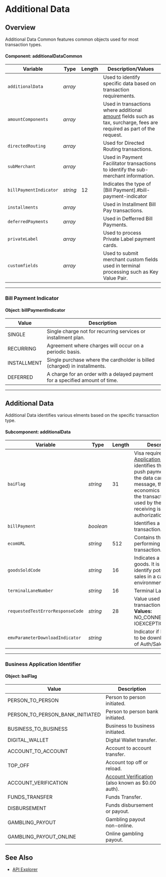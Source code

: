 # Additional Data

## Overview

Additional Data Common features common objects used for most transaction types.

#### Component: additionalDataCommon
| Variable | Type | Length | Description/Values |
| -------- | -- | ------------ | ------------------ |
| `additionalData` | *array* | | Used to identify specific data based on transaction requirements. |
| `amountComponents` | *array* | | Used in transactions where additional [amount](?path=docs/Resources/Master-Data/Amount-Components.md) fields such as tax, surcharge, fees are required as part of the request. |
| `directedRouting` | *array* | | Used for Directed Routing transactions. |
| `subMerchant` | *array* | | Used in Payment Facilitator transactions to identify the sub-merchant information. |
| `billPaymentIndicator` | *string* | 12 | Indicates the type of [Bill Payment].#bill-payment-indicator | 
| `installments` | *array* | | Used in Installment Bill Pay transactions. |
| `deferredPayments` | *array* | | Used in Defferred Bill Payments. |
| `privateLabel` | *array* | | Used to process Private Label payment cards. |
| `customfields` | *array* | | Used to submit merchant custom fields used in terminal processing such as Key Value Pair. |

---

### Bill Payment Indicator

#### Object: billPaymentIndicator

| Value | Description |
| ----- | ----- |
| SINGLE | Single charge not for recurring services or installment plan. |
| RECURRING | Agreement where charges will occur on a periodic basis. |
| INSTALLMENT | Single purchase where the cardholder is billed (charged) in installments. |
| DEFERRED | A charge for an order with a delayed payment for a specified amount of time. |

---

## Additional Data

Additional Data identifies various elments based on the specific transaction type.

#### Subcomponent: additionalData

| Variable | Type | Length | Description/Values |
| ----- | ----- | ----- | ----- |
| `baiFlag` | *string* | 31 | Visa required [Business Application Identifier](#business-application-identifier). This identifies the intended use of a push payment. It determines the data carried in the message, the limits and economics that may apply to the transaction, and may be used by the sending and/or receiving issuer to make an authorization decision. |
| `billPayment` | *boolean* | | Identifies a bill payment transaction. |
| `ecomURL` | *string* | 512 | Contains the URL of the site performing the Ecommerce transaction. |
| `goodsSoldCode` | *string* | 16 | Indicates a specific type of goods. It is used to help identify potentially fraudulent sales in a card present environment. |
| `terminalLaneNumber` | *string* | 16 | Terminal Lane Number. |
| `requestedTestErrorResponseCode` | *string* | 28 | Value used to test/replicate a transaction Error. **Valid Values:** NO_CONNECTION_AVAILABLE, IOEXCEPTION_RECEIVED.|
| `emvParameterDownloadIndicator` | *string* | | Indicator if EMV Parameter has to be downloaded, sent as part of Auth/Sale Response.|

---

### Business Application Identifier

#### Object: baiFlag
| Value | Description |
| ----- | ----- |
| PERSON_TO_PERSON | Person to person initiated. |
| PERSON_TO_PERSON_BANK_INITIATED | Person to person bank initiated. |
| BUSINESS_TO_BUSINESS | Business to business initiated. |
| DIGITAL_WALLET | Digital Wallet transfer. |
| ACCOUNT_TO_ACCOUNT | Account to account transfer. |
| TOP_OFF | Account top off or reload. |
| ACCOUNT_VERIFICATION | [Account Verification](?path=docs/Resources/API-Documents/Payments_VAS/Verification.md) (also known as $0.00 auth). |
| FUNDS_TRANSFER | Funds Transfer. |
| DISBURSEMENT | Funds disbursement or payout. |
| GAMBLING_PAYOUT | Gambling payout non-online. |
| GAMBLING_PAYOUT_ONLINE | Online gambling payout. |


## See Also

- [API Explorer](../api/?type=post&path=/payments/v1/charges)
